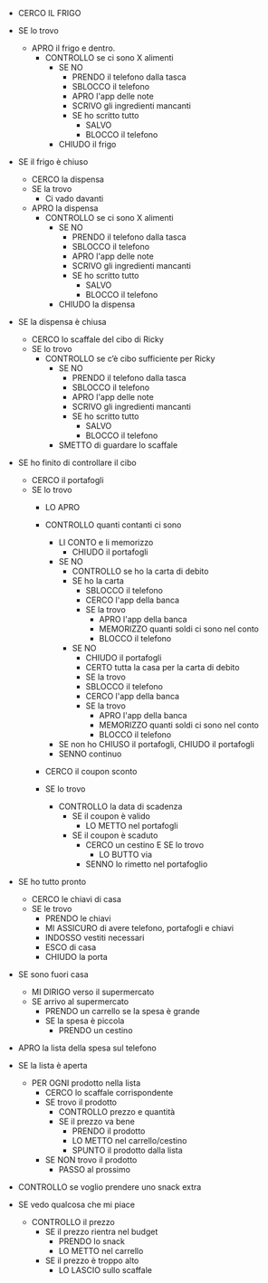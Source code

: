 - CERCO IL FRIGO
- SE lo trovo
  - APRO il frigo e dentro.
    - CONTROLLO se ci sono X alimenti
      - SE NO
        - PRENDO il telefono dalla tasca
        - SBLOCCO il telefono
        - APRO l'app delle note
        - SCRIVO gli ingredienti mancanti
        - SE ho scritto tutto
          - SALVO
          - BLOCCO il telefono
      - CHIUDO il frigo

- SE il frigo è chiuso 
  - CERCO la dispensa
  - SE la trovo
    - Ci vado davanti
  - APRO la dispensa
    - CONTROLLO se ci sono X alimenti
      - SE NO
        - PRENDO il telefono dalla tasca
        - SBLOCCO il telefono
        - APRO l'app delle note
        - SCRIVO gli ingredienti mancanti
        - SE ho scritto tutto
          - SALVO
          - BLOCCO il telefono
      - CHIUDO la dispensa

- SE la dispensa è chiusa
  - CERCO lo scaffale del cibo di Ricky
  - SE lo trovo
    - CONTROLLO se c’è cibo sufficiente per Ricky
      - SE NO
        - PRENDO il telefono dalla tasca
        - SBLOCCO il telefono
        - APRO l'app delle note
        - SCRIVO gli ingredienti mancanti
        - SE ho scritto tutto
          - SALVO
          - BLOCCO il telefono
      - SMETTO di guardare lo scaffale

- SE ho finito di controllare il cibo  
  - CERCO il portafogli  
  - SE lo trovo  
    - LO APRO  
    - CONTROLLO quanti contanti ci sono  
      - LI CONTO e li memorizzo  
        - CHIUDO il portafogli  
      - SE NO  
        - CONTROLLO se ho la carta di debito  
        - SE ho la carta  
          - SBLOCCO il telefono
          - CERCO l'app della banca
          - SE la trovo
            - APRO l'app della banca
            - MEMORIZZO quanti soldi ci sono nel conto
            - BLOCCO il telefono
        - SE NO  
          - CHIUDO il portafogli
          - CERTO tutta la casa per la carta di debito
           - SE la trovo
            - SBLOCCO il telefono
            - CERCO l'app della banca
            - SE la trovo
              - APRO l'app della banca
              - MEMORIZZO quanti soldi ci sono nel conto
              - BLOCCO il telefono
      - SE non ho CHIUSO il portafogli, CHIUDO il portafogli
      - SENNO continuo  

    - CERCO il coupon sconto  
    - SE lo trovo  
      - CONTROLLO la data di scadenza  
        - SE il coupon è valido  
          - LO METTO nel portafogli  
        - SE il coupon è scaduto 
          - CERCO un cestino E SE lo trovo 
            - LO BUTTO via
          - SENNO lo rimetto nel portafoglio

- SE ho tutto pronto  
  - CERCO le chiavi di casa  
  - SE le trovo  
    - PRENDO le chiavi  
    - MI ASSICURO di avere telefono, portafogli e chiavi  
    - INDOSSO vestiti necessari  
    - ESCO di casa  
    - CHIUDO la porta  

- SE sono fuori casa  
  - MI DIRIGO verso il supermercato  
  - SE arrivo al supermercato  
    - PRENDO un carrello se la spesa è grande  
    - SE la spesa è piccola  
      - PRENDO un cestino  

- APRO la lista della spesa sul telefono  
- SE la lista è aperta  
  - PER OGNI prodotto nella lista  
    - CERCO lo scaffale corrispondente  
    - SE trovo il prodotto  
      - CONTROLLO prezzo e quantità  
      - SE il prezzo va bene  
        - PRENDO il prodotto  
        - LO METTO nel carrello/cestino  
        - SPUNTO il prodotto dalla lista  
    - SE NON trovo il prodotto  
      - PASSO al prossimo  

- CONTROLLO se voglio prendere uno snack extra  
- SE vedo qualcosa che mi piace  
  - CONTROLLO il prezzo  
    - SE il prezzo rientra nel budget  
      - PRENDO lo snack  
      - LO METTO nel carrello  
    - SE il prezzo è troppo alto  
      - LO LASCIO sullo scaffale